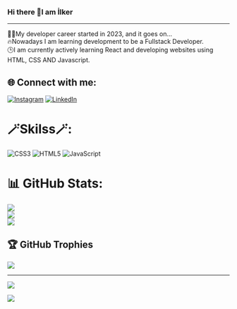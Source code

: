 ### Hi there 👋I am İlker
<hr>
👨‍💻My developer career started in 2023, and it goes on...<br>🔥Nowadays I am learning development to be a Fullstack Developer.<br>🕒I am currently actively learning React and developing websites using HTML, CSS AND Javascript.<br>


## 🌐 Connect with me:
[![Instagram](https://img.shields.io/badge/Instagram-%23E4405F.svg?logo=Instagram&logoColor=white)](https://instagram.com/ilker.kircicek) [![LinkedIn](https://img.shields.io/badge/LinkedIn-%230077B5.svg?logo=linkedin&logoColor=white)](https://linkedin.com/in/ilker-kırçiçek-b52188298) 

# 🪄Skilss🪄:
![CSS3](https://img.shields.io/badge/css3-%231572B6.svg?style=for-the-badge&logo=css3&logoColor=white) ![HTML5](https://img.shields.io/badge/html5-%23E34F26.svg?style=for-the-badge&logo=html5&logoColor=white) ![JavaScript](https://img.shields.io/badge/javascript-%23323330.svg?style=for-the-badge&logo=javascript&logoColor=%23F7DF1E)
# 📊 GitHub Stats:
![](https://github-readme-stats.vercel.app/api?username=ilkerkr&theme=monokai&hide_border=false&include_all_commits=false&count_private=false)<br/>
![](https://github-readme-streak-stats.herokuapp.com/?user=ilkerkr&theme=monokai&hide_border=false)<br/>
![](https://github-readme-stats.vercel.app/api/top-langs/?username=ilkerkr&theme=monokai&hide_border=false&include_all_commits=false&count_private=false&layout=compact)

## 🏆 GitHub Trophies
![](https://github-profile-trophy.vercel.app/?username=ilkerkr&theme=dracula&no-frame=false&no-bg=true&margin-w=4)

---
[![](https://visitcount.itsvg.in/api?id=ilkerkr&icon=0&color=5)](https://visitcount.itsvg.in)

<!-- Proudly created with GPRM ( https://gprm.itsvg.in ) -->


![](./profile-3d-contrib/profile-night-rainbow.svg)

